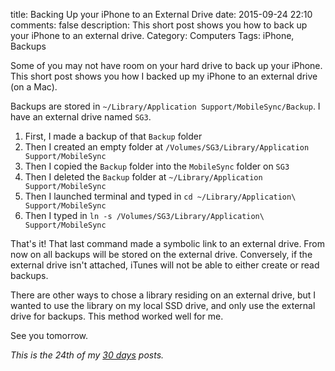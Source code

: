 title: Backing Up your iPhone to an External Drive
date: 2015-09-24 22:10
comments: false
description: This short post shows you how to back up your iPhone to an external drive.
Category: Computers
Tags: iPhone, Backups

Some of you may not have room on your hard drive to back up your iPhone. This short post shows you how I backed up my iPhone to an external drive (on a Mac).

<!-- more -->

Backups are stored in `~/Library/Application Support/MobileSync/Backup`. I have an external drive named `SG3`.

1. First, I made a backup of that `Backup` folder
2. Then I created an empty folder at `/Volumes/SG3/Library/Application Support/MobileSync`
3. Then I copied the `Backup` folder into the `MobileSync` folder on `SG3`
4. Then I deleted the `Backup` folder at `~/Library/Application Support/MobileSync`
5. Then I launched terminal and typed in `cd ~/Library/Application\ Support/MobileSync`
6. Then I typed in `ln -s /Volumes/SG3/Library/Application\ Support/MobileSync`

That's it! That last command made a symbolic link to an external drive. From now on all backups will be stored on the external drive. Conversely, if the external drive isn't attached, iTunes will not be able to either create or read backups.

There are other ways to chose a library residing on an external drive, but I wanted to use the library on my local SSD drive, and only use the external drive for backups. This method worked well for me. 

See you tomorrow.

_This is the 24th of my [30 days][] posts._

[30 days]: /2015/08/31/30-days/
